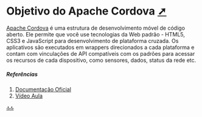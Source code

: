 <div class="header" id="myHeader">
  <div class="navbar" w3-include-html="/menu.inc"> </div>
</div>
<div class="title"><script> document.write(document.title);</script></div>  
<main>
<!-- markdownlint-disable-next-line -->
<span id="topo"><span>

# Objetivo do Apache Cordova <a href="objetivo.html" target="_blank" title="Pressione aqui para expandir este documento em nova aba." > ➚ </a>

[Apache Cordova](https://cordova.apache.org/docs/en/11.x/guide/overview/index.html) é uma estrutura de desenvolvimento móvel de código aberto. Ele permite que você use tecnologias da Web padrão - HTML5, CSS3 e JavaScript para desenvolvimento de plataforma cruzada. Os aplicativos são executados em wrappers direcionados a cada plataforma e contam com vinculações de API compatíveis com os padrões para acessar os recursos de cada dispositivo, como sensores, dados, status da rede etc.

<!-- markdownlint-disable-next-line -->
##### Referências

1. [Documentação Oficial](https://cordova.apache.org/docs/en/11.x/guide/overview/index.html)
2. [Vídeo Aula](https://www.youtube.com/watch?v=3rsqbbLRQoY)

</main>

[🔝🔝](#topo "Retorna ao topo")